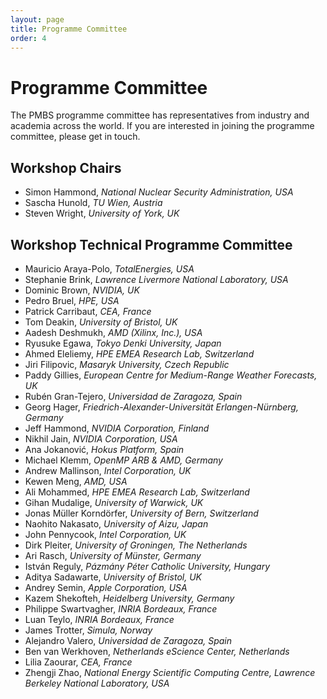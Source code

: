 ```yaml
---
layout: page
title: Programme Committee
order: 4
---
```


Programme Committee
===================

The PMBS programme committee has representatives from industry and academia across the world.
If you are interested in joining the programme committee, please get in touch.

Workshop Chairs
---------------

* Simon Hammond, _National Nuclear Security Administration, USA_
* Sascha Hunold, _TU Wien, Austria_
* Steven Wright, _University of York, UK_

Workshop Technical Programme Committee
------------------------------------

* Mauricio Araya-Polo, _TotalEnergies, USA_
* Stephanie Brink, _Lawrence Livermore National Laboratory, USA_
* Dominic Brown, _NVIDIA, UK_
* Pedro Bruel, _HPE, USA_
* Patrick Carribaut, _CEA, France_
* Tom Deakin, _University of Bristol, UK_
* Aadesh Deshmukh, _AMD (Xilinx, Inc.), USA_
* Ryusuke Egawa, _Tokyo Denki University, Japan_
* Ahmed Eleliemy, _HPE EMEA Research Lab, Switzerland_
* Jiri Filipovic, _Masaryk University, Czech Republic_
* Paddy Gillies, _European Centre for Medium-Range Weather Forecasts, UK_
* Rubén Gran-Tejero, _Universidad de Zaragoza, Spain_
* Georg Hager, _Friedrich-Alexander-Universität Erlangen-Nürnberg, Germany_
* Jeff Hammond, _NVIDIA Corporation, Finland_
* Nikhil Jain, _NVIDIA Corporation, USA_
* Ana Jokanović, _Hokus Platform, Spain_
* Michael Klemm, _OpenMP ARB & AMD, Germany_
* Andrew Mallinson, _Intel Corporation, UK_
* Kewen Meng, _AMD, USA_
* Ali Mohammed, _HPE EMEA Research Lab, Switzerland_
* Gihan Mudalige, _University of Warwick, UK_
* Jonas Müller Korndörfer, _University of Bern, Switzerland_
* Naohito Nakasato, _University of Aizu, Japan_
* John Pennycook, _Intel Corporation, UK_
* Dirk Pleiter, _University of Groningen, The Netherlands_
* Ari Rasch, _University of Münster, Germany_
* István Reguly, _Pázmány Péter Catholic University, Hungary_
* Aditya Sadawarte, _University of Bristol, UK_
* Andrey Semin, _Apple Corporation, USA_
* Kazem Shekofteh, _Heidelberg University, Germany_
* Philippe Swartvagher, _INRIA Bordeaux, France_
* Luan Teylo, _INRIA Bordeaux, France_
* James Trotter, _Simula, Norway_
* Alejandro Valero, _Universidad de Zaragoza, Spain_
* Ben van Werkhoven, _Netherlands eScience Center, Netherlands_
* Lilia Zaourar, _CEA, France_
* Zhengji Zhao, _National Energy Scientific Computing Centre, Lawrence Berkeley National Laboratory, USA_


